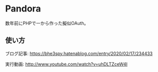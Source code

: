 # Pandora
数年前にPHPで一から作った擬似OAuth。

## 使い方
ブログ記事: https://bhe3spy.hatenablog.com/entry/2020/02/17/234433

実行動画: http://www.youtube.com/watch?v=uhDLTZceW4I
